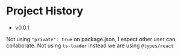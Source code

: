 # Project History

 - v0.0.1

 Not using `"private": true` on package.json, I espect other user can collaborate.
 Not using `ts-loader` instead we are using `@types/react`

 